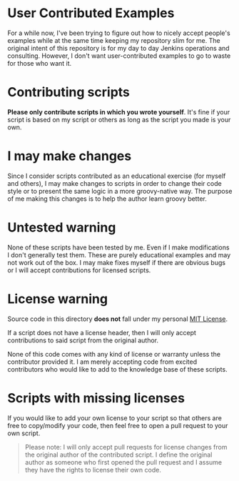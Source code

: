 # User Contributed Examples

For a while now, I've been trying to figure out how to nicely accept people's
examples while at the same time keeping my repository slim for me.  The original
intent of this repository is for my day to day Jenkins operations and
consulting.  However, I don't want user-contributed examples to go to waste for
those who want it.

# Contributing scripts

**Please only contribute scripts in which you wrote yourself**.  It's fine if
your script is based on my script or others as long as the script you made is
your own.

# I may make changes

Since I consider scripts contributed as an educational exercise (for myself and
others), I may make changes to scripts in order to change their code style or to
present the same logic in a more groovy-native way.  The purpose of me making
this changes is to help the author learn groovy better.

# Untested warning

None of these scripts have been tested by me.  Even if I make modifications I
don't generally test them.  These are purely educational examples and may not
work out of the box.  I may make fixes myself if there are obvious bugs or I
will accept contributions for licensed scripts.

# License warning

Source code in this directory **does not** fall under my personal [MIT
License](../LICENSE.txt).

If a script does not have a license header, then I will only accept
contributions to said script from the original author.

None of this code comes with any kind of license or warranty unless the
contributor provided it.  I am merely accepting code from excited contributors
who would like to add to the knowledge base of these scripts.

# Scripts with missing licenses

If you would like to add your own license to your script so that others are free
to copy/modify your code, then feel free to open a pull request to your own
script.

> Please note: I will only accept pull requests for license changes from the
> original author of the contributed script.  I define the original author as
> someone who first opened the pull request and I assume they have the rights to
> license their own code.
